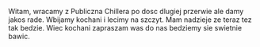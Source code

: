 
Witam, wracamy z Publiczna Chillera po dosc dlugiej przerwie ale damy jakos rade. Wbijamy kochani i lecimy na szczyt. Mam nadzieje ze teraz tez tak bedzie. Wiec kochani zapraszam was do nas bedziemy sie swietnie bawic.
